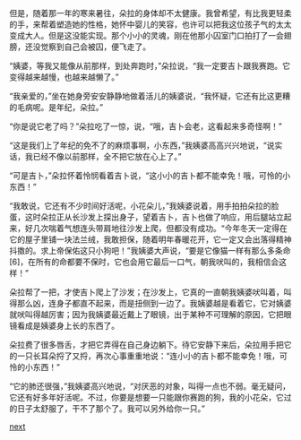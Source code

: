 
但是，随着那一年的寒来暑往，朵拉的身体却不太健康。我曾希望，有比我更轻柔的手，来帮着塑造她的性格，她怀中婴儿的笑容，也许可以把我这位孩子气的太太变成大人。但是这没能实现。那个小小的灵魂，刚在他那小囚室门口拍打了一会翅膀，还没觉察到自己会被囚，便飞走了。

“姨婆，等我又能像从前那样，到处奔跑时，”朵拉说，“我一定要吉卜跟我赛跑。它变得越来越慢，也越来越懒了。”

“我亲爱的，”坐在她身旁安安静静地做着活儿的姨婆说，“我怀疑，它还有比这更糟的毛病呢。是年纪，朵拉。”

“你是说它老了吗？”朵拉吃了一惊，说，“哦，吉卜会老，这看起来多奇怪啊！”

“这是我们上了年纪的免不了的麻烦事啊，小东西，”我姨婆高高兴兴地说，“说实话，我已经不像以前那样，全不把它放在心上了。”

“可是吉卜，”朵拉怀着怜悯看着吉卜说，“这小小的吉卜都不能幸免！哦，可怜的小东西！”

“我敢说，它还有不少时间好活呢，小花朵儿，”我姨婆说着，用手拍拍朵拉的脸蛋，这时朵拉正从长沙发上探出身子，望着吉卜，吉卜也做了响应，用后腿站立起来，好几次喘着气想连头带肩地往沙发上爬，但都没有成功。“今年冬天一定得在它的屋子里铺一块法兰绒，我敢担保，随着明年春暖花开，它一定又会出落得精神抖擞的。求上帝保佑这只小狗吧！”我姨婆大声说，“要是它像猫一样有那么多条命[6]，在所有的命都要不保时，它也会用它最后一口气，朝我吠叫的，我相信会这样！”

朵拉帮了一把，才使吉卜爬上了沙发；在沙发上，它真的一直朝我姨婆吠叫着，叫得那么凶，连身子都直不起来，而是扭侧到一边了。我姨婆越是看着它，它对姨婆就吠叫得越厉害；因为我姨婆最近戴上了眼镜，出于某种不可理解的原因，它把眼镜看成是姨婆身上长的东西了。

朵拉费了很多唇舌，才把它弄得在自己身边躺下。待它安静下来后，朵拉用手把它的一只长耳朵捋了又捋，再次心事重重地说：“连小小的吉卜都不能幸免！哦，可怜的小东西！”

“它的肺还很强，”我姨婆高兴地说，“对厌恶的对象，叫得一点也不弱。毫无疑问，它还有好多年好活呢。不过，你要是想要一只能跟你赛跑的狗，我的小花朵，它过的日子太舒服了，干不了那个了。我可以另外给你一只。”

[next](page620)